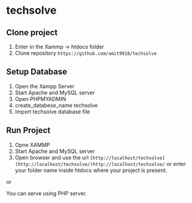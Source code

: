 # techsolve

## Clone project

1. Enter in the Xammp -> htdocs folder
2. Clone repository `https://github.com/amit9918/techsolve`

## Setup Database
1. Open the Xampp Server
2. Start Apache and MySQL server
3. Open PHPMYADMIN
4. create_databese_name techsolve
5. Import techsolve database file 

## Run Project

1. Opne XAMMP
2. Start Apache and MySQL server
3. Open browser and use the url `[http://localhost/techsolve](http://localhost/techsolve/)http://localhost/techsolve/` or enter your folder name inside htdocs where your project is present.

or 

You can serve using PHP server.
